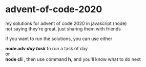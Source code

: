 # advent-of-code-2020

my solutions for advent of code 2020 in javascript (node)  
not saying they're great, just sharing them with friends

if you want to run the solutions, you can use either

**node adv *day* *task*** to run a task of day  
or  
**node cli** , then use command **h**, and you'll know what to do next
